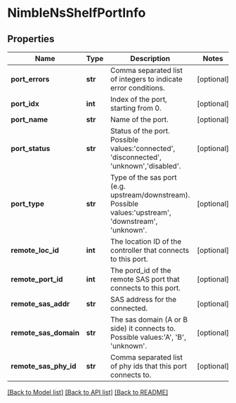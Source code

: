 # NimbleNsShelfPortInfo

## Properties
Name | Type | Description | Notes
------------ | ------------- | ------------- | -------------
**port_errors** | **str** | Comma separated list of integers to indicate error conditions. | [optional] 
**port_idx** | **int** | Index of the port, starting from 0. | [optional] 
**port_name** | **str** | Name of the port. | [optional] 
**port_status** | **str** | Status of the port. Possible values:&#39;connected&#39;, &#39;disconnected&#39;, &#39;unknown&#39;,&#39;disabled&#39;. | [optional] 
**port_type** | **str** | Type of the sas port (e.g. upstream/downstream). Possible values:&#39;upstream&#39;, &#39;downstream&#39;, &#39;unknown&#39;. | [optional] 
**remote_loc_id** | **int** | The location ID of the controller that connects to this port. | [optional] 
**remote_port_id** | **int** | The pord_id of the remote SAS port that connects to this port. | [optional] 
**remote_sas_addr** | **str** | SAS address for the connected. | [optional] 
**remote_sas_domain** | **str** | The sas domain (A or B side) it connects to. Possible values:&#39;A&#39;, &#39;B&#39;, &#39;unknown&#39;. | [optional] 
**remote_sas_phy_id** | **str** | Comma separated list of phy ids that this port connects to. | [optional] 

[[Back to Model list]](../README.md#documentation-for-models) [[Back to API list]](../README.md#documentation-for-api-endpoints) [[Back to README]](../README.md)


